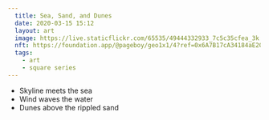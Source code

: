 ```yaml
---
  title: Sea, Sand, and Dunes
  date: 2020-03-15 15:12
  layout: art
  image: https://live.staticflickr.com/65535/49444332933_7c5c35cfea_3k.jpg
  nft: https://foundation.app/@pageboy/geo1x1/4?ref=0x6A7B17cA34184aE20f2679F06a4Bb0c592e83cAD
  tags:
    - art
    - square series
---
```


- Skyline meets the sea
- Wind waves the water
- Dunes above the rippled sand
